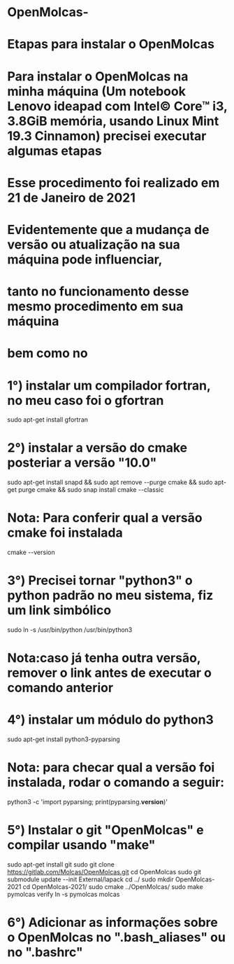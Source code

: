 # OpenMolcas-
# Etapas para instalar o OpenMolcas
# Para instalar o OpenMolcas na minha máquina (Um notebook Lenovo ideapad com Intel© Core™ i3, 3.8GiB memória, usando Linux Mint 19.3 Cinnamon) precisei executar algumas etapas
# Esse procedimento foi realizado em 21 de Janeiro de 2021
# Evidentemente que a mudança de versão ou atualização na sua máquina pode influenciar,
# tanto no funcionamento desse mesmo procedimento em sua máquina
# bem como no 
#
# 1°) instalar um compilador fortran, no meu caso foi o gfortran
sudo apt-get install gfortran
# 2°) instalar a versão do cmake posteriar a versão "10.0"
sudo apt-get install snapd && sudo apt remove --purge cmake && sudo apt-get purge cmake && sudo snap install cmake --classic
# Nota: Para conferir qual a versão cmake foi instalada
cmake --version
# 3°) Precisei tornar "python3" o python padrão no meu sistema, fiz um link simbólico
sudo ln -s /usr/bin/python /usr/bin/python3
# Nota:caso já tenha outra versão, remover o link antes de executar o comando anterior
# 4°) instalar um módulo do python3
sudo apt-get install python3-pyparsing
# Nota: para checar qual a versão foi instalada, rodar o comando a seguir:
python3 -c 'import pyparsing; print(pyparsing.__version__)'
# 5°) Instalar o git "OpenMolcas" e compilar usando "make"
sudo apt-get install git
sudo git clone https://gitlab.com/Molcas/OpenMolcas.git
cd OpenMolcas
sudo git submodule update --init External/lapack
cd ../
sudo mkdir OpenMolcas-2021
cd OpenMolcas-2021/
sudo cmake ../OpenMolcas/
sudo make
pymolcas verify
ln -s pymolcas molcas
# 6°) Adicionar as informações sobre o OpenMolcas no ".bash_aliases" ou no ".bashrc"

